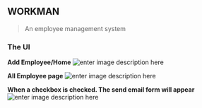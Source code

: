 ## WORKMAN

> An employee management system

### The UI

**Add Employee/Home** 
![enter image description here](https://res.cloudinary.com/dlfozpwa2/image/upload/v1629490587/workman/WORKMAN___Employ_avlgi9.png)

**All Employee page**
![enter image description here](https://res.cloudinary.com/dlfozpwa2/image/upload/v1629490587/workman/WORKMAN___Employ_1_gwcnnv.png)

**When a checkbox is checked. The send email form will appear**
![enter image description here](https://res.cloudinary.com/dlfozpwa2/image/upload/v1629490587/workman/WORKMAN___Employ_2_aiwlpa.png)
